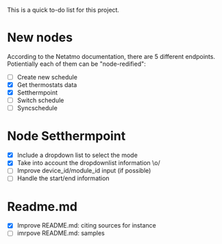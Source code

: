 This is a quick to-do list for this project.

# New nodes
According to the Netatmo documentation, there are 5 different endpoints. Potientially each of them can be "node-redified":

- [ ] Create new schedule
- [x] Get thermostats data
- [x] Setthermpoint
- [ ] Switch schedule
- [ ] Syncschedule

# Node Setthermpoint
- [x] Include a dropdown list to select the mode
- [x] Take into account the dropdownlist information \o/
- [ ] Improve device_id/module_id input (if possible)
- [ ] Handle the start/end information

# Readme.md
- [x] Improve README.md: citing sources for instance
- [ ] imrpove README.md: samples
